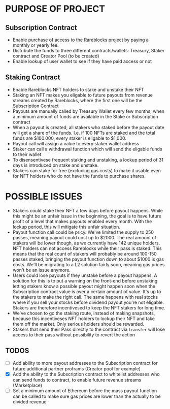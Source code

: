 # PURPOSE OF PROJECT

## Subscription Contract

- Enable purchase of access to the Rareblocks project by paying a monthly or yearly fee.
- Distribute the funds to three different contracts/wallets: Treasury, Staker contract and Creator Pool (to be created)
- Enable lookup of user wallet to see if they have paid access or not

## Staking Contract

- Enable Rareblocks NFT holders to stake and unstake their NFT
- Staking an NFT makes you eligable to future payouts from revenue streams created by Rareblocks, where the first one will be the Subscription Contract
- Payouts are manually called by Treasury Wallet every few months, when a minimum amount of funds are available in the Stake or Subscription contract
- When a payout is created, all stakers who staked before the payout date will get a share of the funds. I.e. if 100 NFTs are staked and the total funds are $100.000, every staker is eligable to $1,000.
- Payout call will assign a value to every staker wallet address
- Staker can call a withdrawal function which will send the eligable funds to their wallet
- To disensentivese frequent staking and unstaking, a lockup period of 31 days is introduced on stake and unstake.
- Stakers can stake for free (exclucing gas costs) to make it usable even for NFT holders who do not have the funds to purchase shares.

# POSSIBLE ISSUES

- Stakers could stake their NFT a few days before payout happens. While this might be an unfair issue in the beginning, the goal is to have future profit of a level that makes payouts enabled every month. With the lockup period, this will mitigate this unfair situation.
- Payout function call could be pricy. We've limited the supply to 250 passes, meaning payout could cost up to $2000. The real amount of stakers will be lower though, as we currently have 142 unique holders. NFT holders can not access Rareblocks while their pass is staked. This means that the real count of stakers will probably be around 100-150 passes staked, bringing the payout function down to about $1000 is gas costs. We'll be migrating to a L2 solution fairly soon, meaning gas prices won't be an issue anymore.
- Users could lose payouts if they unstake before a payout happens. A solution for this is to put a warning on the front-end before unstaking letting stakers know a possible payout might happen soon when the Subscription contract value is over a certain amount of value. It's up to the stakers to make the right call. The same happens with real stocks where if you sell your stocks before dividend payout you're not eligable. Stakers are therefore incentivesed to keep the NFT stakers for long time.
- We've chosen to go the staking route, instead of making snapshots, because this incentiveses NFT holders to lockup their NFT and take them off the market. Only serious holders should be rewarded.
- Stakers that send their Pass directly to the contract via `transfer` will lose access to their pass without possibility to revert the action

## TODOS

- [ ] Add ability to more payout addresses to the Subscription contract for future additional partner proframs (Creator pool for example)
- [x] Add the ability to the Subscription contract to whitelist addresses who can send funds to contract, to enable future revenue streams (Marketplace)
- [ ] Set a minimum amount of Ethereum before the mass payout function can be called to make sure gas prices are lower than the actually to be divided revenue
